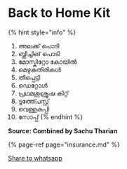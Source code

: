 # Back to Home Kit

{% hint style="info" %}
1. അലക്ക് പൊടി
2. ബ്ലീച്ചിങ് പൊടി
3. മോസ്കിറ്റോ കോയിൽ
4. മെഴുകുതിരികൾ
5. തീപ്പെട്ടി
6. ഡെറ്റോൾ
7. പ്രഥമശുശ്രൂഷ കിറ്റ്
8. ടൂത്ത്പേസ്റ്റ്
9. വെള്ളകുപ്പി
10. സോപ്പ്
{% endhint %}

**Source: Combined by Sachu Tharian**

{% page-ref page="insurance.md" %}

<script>document.getElementById("demo").innerHTML = "After Flood";</script>

<a id="button" class="reset-3c756112--card-7843f229--card-5e635eb5--S400Vertical-a18add7e"
href="whatsapp://send?text=%20https%3A%2F%2Fafterflood.in">
Share to whatsapp
</a>
